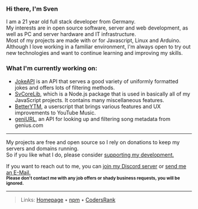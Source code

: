 ### Hi there, I'm Sven
I am a 21 year old full stack developer from Germany.  
My interests are in open source software, server and web development, as well as PC and server hardware and IT infrastructure.  
Most of my projects are made with or for Javascript, Linux and Arduino.  
Although I love working in a familiar environment, I'm always open to try out new technologies and want to continue learning and improving my skills.  
  
### What I'm currently working on:
- [JokeAPI](https://github.com/Sv443/JokeAPI) is an API that serves a good variety of uniformly formatted jokes and offers lots of filtering methods.
- [SvCoreLib](https://github.com/Sv443-Network/SvCoreLib), which is a Node.js package that is used in basically all of my JavaScript projects. It contains many miscellaneous features.
- [BetterYTM](https://github.com/Sv443/BetterYTM), a userscript that brings various features and UX improvements to YouTube Music.
- [geniURL](https://github.com/Sv443/geniURL), an API for looking up and filtering song metadata from genius.com

---

My projects are free and open source so I rely on donations to keep my servers and domains running.  
So if you like what I do, please consider [supporting my development.](https://github.com/sponsors/Sv443)  
  
<!-- TODO: add this workflow https://github.com/JamesIves/github-sponsors-readme-action -->
<!-- Massive thanks to my sponsors ❤  

<a href="https://github.com/CrazyMarvin" title="CrazyMarvin"><img src="https://github.com/CrazyMarvin.png" width="50" height="50" /></a>

--->

If you want to reach out to me, you can [join my Discord server](https://dc.sv443.net/) or [send me an E-Mail.](mailto:%63%6F%6E%74%61%63%74%40%73%76%34%34%33%2E%6E%65%74)  
<sub><b>Please don't contact me with any job offers or shady business requests, you will be ignored.</b></sub>

---

> Links: [Homepage](https://sv443.net/) &bull; [npm](https://www.npmjs.com/~sv443) &bull; [CodersRank](https://profile.codersrank.io/user/sv443)  
